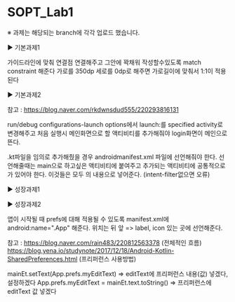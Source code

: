 # SOPT_Lab1

※ 과제는 해당되는 branch에 각각 업로드 했습니다.

▶ 기본과제1

가이드라인에 맞춰 연결점 연결해주고 그안에 꽉채워 작성할수있도록 match constraint 해준다
가로를 350dp 세로를 0dp로 해주면 가로길이에 맞춰서 1:1이 적용된다


▶ 기본과제2

참고 : https://blog.naver.com/rkdwnsdud555/220293816131

run/debug configurations-launch options에서 launch:를 specified activity로 변경해주고 
처음 실행시 메인화면으로 할 액티비티를 추가해줘야 login화면이 메인으로 뜬다.

.kt파일을 임의로 추가해줬을 경우 androidmanifest.xml 파일에 선언해줘야 한다.
선언해줄때는 main으로 하고싶은 액티비티에 <action android:name="android.intent.action.MAIN" /> 붙여주고
추가되는 액티비티에 공통적으로 <category android:name="android.intent.category.LAUNCHER" />가 있어야 한다.
이것들은 모두 <intent-filter>의 내용으로 넣어준다. (intent-filter없으면 오류)


▶ 성장과제1


▶ 성장과제2

앱이 시작될 때 prefs에 대해 적용될 수 있도록 manifest.xml에 android:name=".App" 해준다.
위치는 <application> 뒤 <activity> 앞 => label, icon 있는 곳에 선언해준다.

참고 : https://blog.naver.com/rain483/220812563378 (전체적인 흐름)
https://blog.yena.io/studynote/2017/12/18/Android-Kotlin-SharedPreferences.html (프리퍼런스 사용방법)

mainEt.setText(App.prefs.myEditText) => editText에 프리퍼런스 내용(값) 넣겠다, 설정하겠다
App.prefs.myEditText = mainEt.text.toString() => 프리퍼런스에 editText 값 넣겠다
